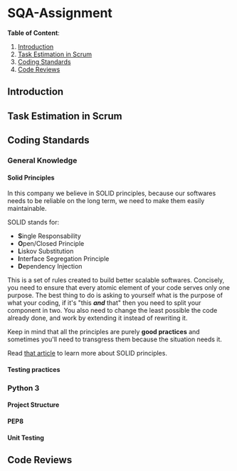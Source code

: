 # SQA-Assignment

**Table of Content**:
1. [Introduction](https://github.com/Harmos274/SQA-Assignment#introduction)
2. [Task Estimation in Scrum](https://github.com/Harmos274/SQA-Assignment#task-estimation-in-scrum)
3. [Coding Standards](https://github.com/Harmos274/SQA-Assignment#coding-standards)
4. [Code Reviews](https://github.com/Harmos274/SQA-Assignment#code-reviews)

## Introduction

## Task Estimation in Scrum

## Coding Standards

### General Knowledge

#### Solid Principles

In this company we believe in SOLID principles, because our softwares needs to be reliable on the long term, we need to make them easily maintainable.

SOLID stands for:
- **S**ingle Responsability
- **O**pen/Closed Principle
- **L**iskov Substitution
- **I**nterface Segregation Principle
- **D**ependency Injection

This is a set of rules created to build better scalable softwares.
Concisely, you need to ensure that every atomic element of your code serves only one purpose. The best thing to do is asking to yourself what is the purpose of what your coding, if it's "this ***and*** that" then you need to split your component in two. You also need to change the least possible the code already done, and work by extending it instead of rewriting it.

Keep in mind that all the principles are purely **good practices** and sometimes you'll need to transgress them because the situation needs it.

Read [that article](https://stackify.com/solid-design-principles/) to learn more about SOLID principles.

#### Testing practices

### Python 3

#### Project Structure

#### PEP8 

#### Unit Testing

## Code Reviews

